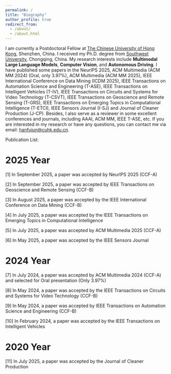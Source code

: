 ```yaml
---
permalink: /
title: "Biography"
author_profile: true
redirect_from: 
  - /about/
  - /about.html
---
```


I am currently a Postdoctoral Fellow at [The Chinese University of Hong Kong](https://www.cuhk.edu.cn/zh-hans), Shenzhen, China. I received my Ph.D. degree from [Southwest University](https://www.swu.edu.cn/), Chongqing, China. My research interests include **Multimodal Large Language Models**, **Computer Vision**, and **Autonomous Driving**. I have published some papers in the NeurIPS 2025, ACM Multimedia (ACM MM 2024) (Oral, only 3.97%), ACM Multimedia (ACM MM 2025), IEEE International Conference on Data Mining (ICDM 2025), IEEE Transactions on Automation Science and Engineering (T-ASE), IEEE Transactions on Intelligent Vehicles (T-IV), IEEE Transactions on Circuits and Systems for Video Technology (T-CSVT), IEEE Transactions on Geoscience and Remote Sensing (T-GRS), IEEE Transactions on Emerging Topics in Computational Intelligence (T-ETCI), IEEE Sensors Journal (I-SJ) and Journal of Cleaner Production (J-CP). Besides, I also serve as a reviewer in some excellent conferences and journals, including AAAI, ACM MM, IEEE T-ASE, etc. If you are interested in my research or have any questions, you can contact me via email: hanfujun@cuhk.edu.cn.

Publication List:

# 2025 Year

[1] In September 2025, a paper was accepted by NeurIPS 2025 (CCF-A)

[2] In September 2025, a paper was accepted by IEEE Transactions on Geoscience and Remote Sensing (CCF-B)

[3] In August 2025, a paper was accepted by the IEEE International Conference on Data Mining (CCF-B)

[4] In July 2025, a paper was accepted by the IEEE Transactions on Emerging Topics in Computational Intelligence

[5] In July 2025, a paper was accepted by ACM Multimedia 2025 (CCF-A)

[6] In May 2025, a paper was accepted by the IEEE Sensors Journal

# 2024 Year

[7] In July 2024, a paper was accepted by ACM Multimedia 2024 (CCF-A) and selected for Oral presentation (Only 3.97%)

[8] In May 2024, a paper was accepted by the IEEE Transactions on Circuits and Systems for Video Technology (CCF-B)

[9] In May 2024, a paper was accepted by IEEE Transactions on Automation Science and Engineering (CCF-B)

[10] In February 2024, a paper was accepted by the IEEE Transactions on Intelligent Vehicles

# 2020 Year

[11] In July 2025, a paper was accepted by the Journal of Cleaner Production
